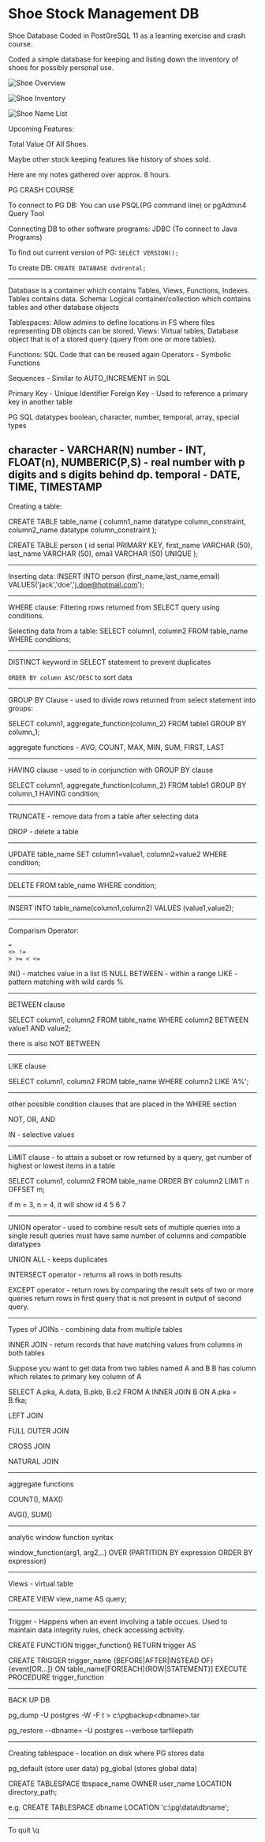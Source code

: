 # Shoe Stock Management DB
Shoe Database Coded in PostGreSQL 11 as a learning exercise and crash course. 

Coded a simple database for keeping and listing down the inventory of shoes for possibly personal use.

![Shoe Overview](https://github.com/DarrenCzen/ShoeStockManagementDB/blob/master/ShoeDB_overview.PNG)

![Shoe Inventory](https://github.com/DarrenCzen/ShoeStockManagementDB/blob/master/shoe_inventview.PNG)

![Shoe Name List](https://github.com/DarrenCzen/ShoeStockManagementDB/blob/master/name_list.PNG)

Upcoming Features:

Total Value Of All Shoes.

Maybe other stock keeping features like history of shoes sold.


Here are my notes gathered over approx. 8 hours.

PG CRASH COURSE

To connect to PG DB:
You can use PSQL(PG command line) or pgAdmin4 Query Tool

Connecting DB to other software programs:
JDBC (To connect to Java Programs)

To find out current version of PG:
`SELECT VERSION();`

To create DB:
`CREATE DATABASE dvdrental;`

--------------------------------------------------------------------------------------------------

Database is a container which contains Tables, Views, Functions, Indexes.
Tables contains data.
Schema: Logical container/collection which contains tables and other database objects

Tablespaces: Allow admins to define locations in FS where files representing DB objects can be stored.
Views: Virtual tables, Database object that is of a stored query (query from one or more tables).

Functions: SQL Code that can be reused again
Operators - Symbolic Functions

Sequences - Similar to AUTO_INCREMENT in SQL

Primary Key - Unique Identifier
Foreign Key - Used to reference a primary key in another table

PG SQL datatypes
boolean, character, number, temporal, array, special types

character - VARCHAR(N)
number - INT, FLOAT(n), NUMBERIC(P,S) - real number with p digits and s digits behind dp. 
temporal - DATE, TIME, TIMESTAMP
--------------------------------------------------------------------------------------------------
Creating a table:

CREATE TABLE table_name (
	column1_name datatype column_constraint,
	column2_name datatype column_constraint
);

CREATE TABLE person (
	id serial PRIMARY KEY,
	first_name VARCHAR (50),
	last_name VARCHAR (50),
	email VARCHAR (50) UNIQUE
);

--------------------------------------------------------------------------------------------------

Inserting data:
INSERT INTO person (first_name,last_name,email)
VALUES('jack','doe','j.doe@hotmail.com');

--------------------------------------------------------------------------------------------------

WHERE clause:
Filtering rows returned from SELECT query using conditions.

Selecting data from a table:
SELECT column1, column2
FROM table_name
WHERE conditions;

--------------------------------------------------------------------------------------------------

DISTINCT keyword in SELECT statement to prevent duplicates

`ORDER BY column ASC/DESC` to sort data

--------------------------------------------------------------------------------------------------

GROUP BY Clause - used to divide rows returned from select statement into groups:

SELECT column1, aggregate_function(column_2)
FROM table1
GROUP BY column_1;

aggregate functions - AVG, COUNT, MAX, MIN, SUM, FIRST, LAST

--------------------------------------------------------------------------------------------------

HAVING clause - used to in conjunction with GROUP BY clause

SELECT column1, aggregate_function(column_2)
FROM table1
GROUP BY column_1
HAVING condition;

--------------------------------------------------------------------------------------------------

TRUNCATE - remove data from a table after selecting data

DROP - delete a table

--------------------------------------------------------------------------------------------------

UPDATE table_name
SET column1=value1, column2=value2
WHERE condition;

--------------------------------------------------------------------------------------------------

DELETE FROM table_name
WHERE condition;

--------------------------------------------------------------------------------------------------

INSERT INTO table_name(column1,column2)
VALUES (value1,value2);

--------------------------------------------------------------------------------------------------

Comparism Operator: 
``` 
= 
<> != 
> >= < <=
```
IN() - matches value in a list
IS NULL
BETWEEN - within a range
LIKE - pattern matching with wild cards %

--------------------------------------------------------------------------------------------------

BETWEEN clause

SELECT column1, column2
FROM table_name
WHERE column2 BETWEEN value1 AND value2;

there is also NOT BETWEEN

--------------------------------------------------------------------------------------------------

LIKE clause

SELECT column1, column2
FROM table_name
WHERE column2 LIKE 'A%';

--------------------------------------------------------------------------------------------------

other possible condition clauses that are placed in the WHERE section

NOT, OR, AND

IN - selective values

--------------------------------------------------------------------------------------------------

LIMIT clause - to attain a subset or row returned by a query, get number of highest or lowest items in a  table

SELECT column1, column2
FROM table_name
ORDER BY column2
LIMIT n OFFSET m;

if m = 3, n = 4, it will show id 4 5 6 7

--------------------------------------------------------------------------------------------------

UNION operator - used to combine result sets of multiple queries into a single result
queries must have same number of columns and compatible datatypes

UNION ALL - keeps duplicates

INTERSECT operator - returns all rows in both results

EXCEPT operator - return rows by comparing the result sets of two or more queries
return rows in first query that is not present in output of second query.

--------------------------------------------------------------------------------------------------

Types of JOINs - combining data from multiple tables

INNER JOIN - return records that have matching values from columns in both tables

Suppose you want to get data from two tables named A and B 
B has column which relates to primary key column of A

SELECT A.pka, A.data, B.pkb, B.c2
FROM A 
INNER JOIN B ON A.pka = B.fka;

LEFT JOIN

FULL OUTER JOIN

CROSS JOIN

NATURAL JOIN

--------------------------------------------------------------------------------------------------

aggregate functions

COUNT(), MAX()

AVG(), SUM()

--------------------------------------------------------------------------------------------------

analytic window function syntax

window_function(arg1, arg2,..) OVER (PARTITION BY expression ORDER BY expression)


--------------------------------------------------------------------------------------------------

Views - virtual table

CREATE VIEW view_name AS query;

--------------------------------------------------------------------------------------------------

Trigger - Happens when an event involving a table occues. Used to maintain data integrity rules, check accessing activity.

CREATE FUNCTION trigger_function() RETURN trigger AS

CREATE TRIGGER trigger_name {BEFORE|AFTER|INSTEAD OF}{event[OR...]}
ON table_name[FOR[EACH]{ROW|STATEMENT}] EXECUTE PROCEDURE trigger_function

--------------------------------------------------------------------------------------------------
BACK UP DB

pg_dump -U postgres -W -F t <dbname> > c:\pgbackup\<dbname>.tar

pg_restore --dbname=<dbname> -U postgres --verbose tarfilepath

--------------------------------------------------------------------------------------------------
Creating tablespace - location on disk where PG stores data

pg_default (store user data)
pg_global (stores global data)

CREATE TABLESPACE tbspace_name
OWNER user_name
LOCATION directory_path;

e.g. CREATE TABLESPACE dbname LOCATION 'c:\pg\\data\dbname';

--------------------------------------------------------------------------------------------------

To quit
\q

